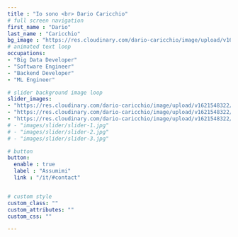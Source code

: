 ```yaml
---
title : "Io sono <br> Dario Caricchio"
# full screen navigation
first_name : "Dario"
last_name : "Caricchio"
bg_image : "https://res.cloudinary.com/dario-caricchio/image/upload/v1621548143/backgrounds/full-nav-bg_nsudc0.jpg" # "images/backgrounds/full-nav-bg.jpg"
# animated text loop
occupations:
- "Big Data Developer"
- "Software Engineer"
- "Backend Developer"
- "ML Engineer"

# slider background image loop
slider_images:
- "https://res.cloudinary.com/dario-caricchio/image/upload/v1621548322/slider/slider-1_csdco1.jpg"
- "https://res.cloudinary.com/dario-caricchio/image/upload/v1621548322/slider/slider-2_qftsyk.jpg"
- "https://res.cloudinary.com/dario-caricchio/image/upload/v1621548322/slider/slider-3_xmayrv.png"
# - "images/slider/slider-1.jpg"
# - "images/slider/slider-2.jpg"
# - "images/slider/slider-3.jpg"

# button
button:
  enable : true
  label : "Assumimi"
  link : "/it/#contact"


# custom style
custom_class: ""
custom_attributes: ""
custom_css: ""

---
```

